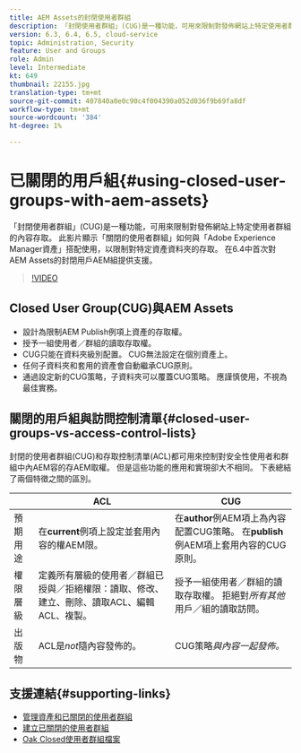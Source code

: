 ```yaml
---
title: AEM Assets的封閉使用者群組
description: 「封閉使用者群組」(CUG)是一種功能，可用來限制對發佈網站上特定使用者群組的內容存取。 此影片顯示「關閉的使用者群組」如何與「Adobe Experience Manager資產」搭配使用，以限制對特定資產資料夾的存取。
version: 6.3, 6.4, 6.5, cloud-service
topic: Administration, Security
feature: User and Groups
role: Admin
level: Intermediate
kt: 649
thumbnail: 22155.jpg
translation-type: tm+mt
source-git-commit: 407840a0e0c90c4f004390a052d036f9b69fa8df
workflow-type: tm+mt
source-wordcount: '384'
ht-degree: 1%

---
```



# 已關閉的用戶組{#using-closed-user-groups-with-aem-assets}

「封閉使用者群組」(CUG)是一種功能，可用來限制對發佈網站上特定使用者群組的內容存取。 此影片顯示「關閉的使用者群組」如何與「Adobe Experience Manager資產」搭配使用，以限制對特定資產資料夾的存取。 在6.4中首次對AEM Assets的封閉用戶AEM組提供支援。

>[!VIDEO](https://video.tv.adobe.com/v/22155?quality=12&learn=on)

## Closed User Group(CUG)與AEM Assets

* 設計為限制AEM Publish例項上資產的存取權。
* 授予一組使用者／群組的讀取存取權。
* CUG只能在資料夾級別配置。 CUG無法設定在個別資產上。
* 任何子資料夾和套用的資產會自動繼承CUG原則。
* 通過設定新的CUG策略，子資料夾可以覆蓋CUG策略。 應謹慎使用，不視為最佳實務。

## 關閉的用戶組與訪問控制清單{#closed-user-groups-vs-access-control-lists}

封閉的使用者群組(CUG)和存取控制清單(ACL)都可用來控制對安全性使用者和群組中內AEM容的存AEM取權。 但是這些功能的應用和實現卻大不相同。 下表總結了兩個特徵之間的區別。

|  | ACL | CUG |
| ----------------- | -------------------------------------------------------------------------------------------------------------------------------- | ----------------------------------------------------------------------------------------------------------------------------- |
| 預期用途 | 在&#x200B;**current**&#x200B;例項上設定並套用內容的權AEM限。 | 在&#x200B;**author**&#x200B;例AEM項上為內容配置CUG策略。 在&#x200B;**publish**&#x200B;例AEM項上套用內容的CUG原則。 |
| 權限層級 | 定義所有層級的使用者／群組已授與／拒絕權限：讀取、修改、建立、刪除、讀取ACL、編輯ACL、複製。 | 授予一組使用者／群組的讀取存取權。 拒絕對&#x200B;*所有其他*&#x200B;用戶／組的讀取訪問。 |
| 出版物 | ACL是&#x200B;*not*&#x200B;隨內容發佈的。 | CUG策略&#x200B;*與內容一起發佈。* |

## 支援連結{#supporting-links}

* [管理資產和已關閉的使用者群組](https://experienceleague.adobe.com/docs/experience-manager-65/assets/managing/manage-assets.html?lang=en#closed-user-group)
* [建立已關閉的使用者群組](https://experienceleague.adobe.com/docs/experience-manager-65/administering/security/cug.html)
* [Oak Closed使用者群組檔案](https://jackrabbit.apache.org/oak/docs/security/authorization/cug.html)
